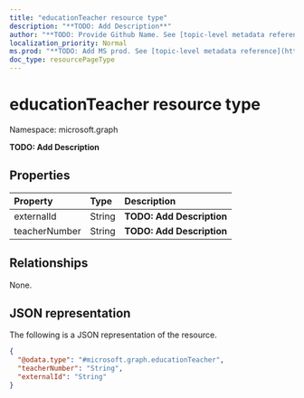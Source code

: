 ```yaml
---
title: "educationTeacher resource type"
description: "**TODO: Add Description**"
author: "**TODO: Provide Github Name. See [topic-level metadata reference](https://msgo.azurewebsites.net/add/document/guidelines/metadata.html#topic-level-metadata)**"
localization_priority: Normal
ms.prod: "**TODO: Add MS prod. See [topic-level metadata reference](https://msgo.azurewebsites.net/add/document/guidelines/metadata.html#topic-level-metadata)**"
doc_type: resourcePageType
---
```


# educationTeacher resource type

Namespace: microsoft.graph

**TODO: Add Description**

## Properties
|Property|Type|Description|
|:---|:---|:---|
|externalId|String|**TODO: Add Description**|
|teacherNumber|String|**TODO: Add Description**|

## Relationships
None.

## JSON representation
The following is a JSON representation of the resource.
<!-- {
  "blockType": "resource",
  "@odata.type": "microsoft.graph.educationTeacher"
}
-->
``` json
{
  "@odata.type": "#microsoft.graph.educationTeacher",
  "teacherNumber": "String",
  "externalId": "String"
}
```

